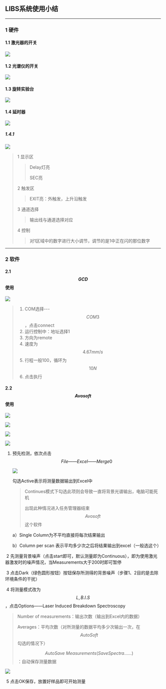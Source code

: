 ## LIBS系统使用小结

---

### 1 硬件

#### 1.1 激光器的开关

#### ![](https://gitee.com/lim-gitee/blog-image/raw/master/img/20201008162800.png)

#### 1.2  光谱仪的开关

![](https://gitee.com/lim-gitee/blog-image/raw/master/img/20201008162908.png)

#### 1.3 旋转实验台

![](https://gitee.com/lim-gitee/blog-image/raw/master/img/20201008163321.png)

#### 1.4 延时器

![](https://gitee.com/lim-gitee/blog-image/raw/bdff1d81def2ab9f11c4c3f19125ba211b1b23c7/img/20201008164308.png)

##### 1.4.1

![](https://gitee.com/lim-gitee/blog-image/raw/master/img/20201009100531.png)

> 1 显示区
>
> > Delay灯亮
> >
> > SEC亮
>
> 2 触发区
>
> > EXIT亮：外触发，上升沿触发
>
> 3 通道选择
>
> > 输出线与通道选择对应
>
> 4 控制
>
> > 对1区域中的数字进行大小调节，调节的是1中正在闪的那位数字

---

### 2 软件

#### 2.1 $$GCD$$使用

![](https://gitee.com/lim-gitee/blog-image/raw/master/img/20201008192817.png)

> 1. COM选择---$$COM3$$，点击connect
> 2. 运行控制中：地址选择1
> 3. 方向为remote
> 4. 速度为$$4.67mm/s$$
> 5. 行程一般100，循环为$$10N$$
> 6. 点击执行

#### 2.2 $$Avosoft$$使用

![](https://gitee.com/lim-gitee/blog-image/raw/master/img/20201008193146.png)



![](https://gitee.com/lim-gitee/blog-image/raw/master/img/20201008195834.png)



![](https://gitee.com/lim-gitee/blog-image/raw/master/img/20201009101757.png)

![](https://gitee.com/lim-gitee/blog-image/raw/master/img/20201008195133.png)

 1. 预先检测，依次点击$$File——Excel——Merge0$$

    ![](https://gitee.com/lim-gitee/blog-image/raw/master/img/20201008200740.png)

    

    勾选Active表示将测量数据输出到Excel中

    > Continues模式下勾选此项则会导致一直将背景光谱输出，电脑可能死机
    >
    > 出现此种情况进入任务管理器结束$$Avosoft$$这个软件

    a）Single Column为不平均直接将每次结果输出

    b）Column per scan 表示平均多少次之后将结果输出到excel（一般选这个）

​	2 先测量背景噪声（点击start即可，默认测量即为Continuous），即为使用激光器激发时的噪声情况，当Measurements大于200时即可暂停

​	3 点击Dark（绿色圆形按钮）按钮保存所测得的背景噪声（步骤1、2目的是去除环境条件的干扰）

​	4 将测量模式改为$$L,B.I.S$$，点击Options——Laser Induced Breakdown Spectroscopy

> Number of measurements：输出次数（输出到Excel内的数据）
>
> Averages：平均次数（对所测量的数据平均多少次输出一次，在$$AutoSoft$$勾选的情况下）
>
> $$AutoSave\ Measurements(Save Spectra ......)$$：自动保存测量数据

![](https://gitee.com/lim-gitee/blog-image/raw/master/img/20201009101650.png)

​	5 点击OK保存，放置好样品即可开始测量